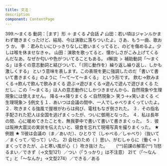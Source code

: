 ```yaml
---
title: 文法：
description
component: ContentPage
---
```



399.～まくる
動詞：［ます］形 ＋ まくる
♪会話 ♪
山田：若い頃はジャンルかまわず聴きまくったけど、結局、今は演歌に落ちついたよ。さあ、もう一曲、歌おう か。
李 ：君みたいにひっきりなしに歌いまくってると、のどを傷めるよ。少しは喉を休ませなきゃ。 山田：演歌を歌ってると、懐かしさがこみ上げてくるんだなあ。なぜか匂いや色がついてることもある。
♯解説 ♭
補助動詞「～まくる」は多くの意志動詞と結びついて、「（同じ動作を）繰り返し繰り返し、しかも激しくする」 という意味を表します。この表現を更に強調したのだ「書いて書いて書きまくる」のように「～て～て～まくる」 という形です。
飲む→飲みまくる→飲んで飲んで飲みまくる 遊ぶ→遊びまくる→遊んで遊んで遊びまくる
ただし、この「～まくる」は人の意志動作にしかつきませんから、自然現象や生理現象には使えません。 降る→×降りまくる ＜自然現象＞ 笑う→×笑いまくる ＜生理現象＞
§例文 §
１．あいつは会議の間中、一人でしゃべりまくっていたよ。
２．吹きまくる強風で屋根がわらは飛び、電柱もなぎ倒された。
３．その指名手配された犯人は全国を逃げまくったが、ついに御用となった。
４．私は長年の間、心に暖めてきたことを、無我夢中で書いて書いて書きまくった。
５．彼は阪神大震災の実状を伝えたいと、寝食を忘れて現場写真を撮りまくった。
★例題 ★
1)彼は会議の（ま／あいだ）、ひとりで（しゃべる／しゃべり）（抜いて／まくって／切って）いた。
2) 会社のため（ ）思い、がむしゃらに（働く→ ）まくってきたが、ふと寒い風が心（ ）吹き抜け
た。      
(^^)前課の解答(^^)
1)怒るまい／できず（→文型121）／つい（「うっかり」は不注意）
2)て（「～なんて」と「～なんか」→文型274）／できる／ある
